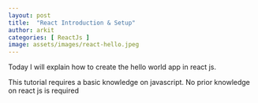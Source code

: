 ```yaml
---
layout: post
title:  "React Introduction & Setup"
author: arkit
categories: [ ReactJs ]
image: assets/images/react-hello.jpeg
---
```

Today I will explain how to create the hello world app in react js. 

This tutorial requires a basic knowledge on javascript. No prior knowledge on react js is required 

